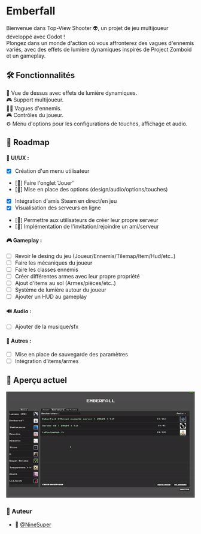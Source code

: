 # Emberfall

Bienvenue dans Top-View Shooter 👽, un projet de jeu multijoueur développé avec Godot ! </br> 
Plongez dans un monde d'action où vous affronterez des vagues d'ennemis variés, avec des effets de lumière dynamiques inspirés de Project Zomboid et un gameplay.

## 🛠️ Fonctionnalités

🌟 Vue de dessus avec effets de lumière dynamiques. </br>
🎮 Support multijoueur. </br>
🧟‍♂️ Vagues d'ennemis. </br>
🎮 Contrôles du joueur. </br>
⚙️ Menu d'options pour les configurations de touches, affichage et audio. </br>

## 📅 Roadmap

#### 🎨 UI/UX :
- [x] Création d'un menu utilisateur </br>
- [🚧] Faire l'onglet 'Jouer' </br>
- [🚧] Mise en place des options (design/audio/options/touches) </br>
- [x] Intégration d'amis Steam en direct/en jeu </br>
- [x] Visualisation des serveurs en ligne </br>
- [🚧] Permettre aux utilisateurs de créer leur propre serveur </br>
- [🚧] Implémentation de l'invitation/rejoindre un ami/serveur </br>
#### 🎮 Gameplay :
- [ ] Revoir le desing du jeu (Joueur/Ennemis/Tilemap/Item/Hud/etc..)  </br>
- [ ] Faire les mécaniques du joueur </br>
- [ ] Faire les classes ennemis </br>
- [ ] Créer différentes armes avec leur propre propriété </br>
- [ ] Ajout d'items au sol (Armes/pièces/etc..) </br>
- [ ] Système de lumière autour du joueur </br>
- [ ] Ajouter un HUD au gameplay </br>
#### 🔊 Audio :
- [ ] Ajouter de la musique/sfx </br>
#### 🔨 Autres :
- [ ] Mise en place de sauvegarde des paramètres </br>
- [ ] Intégration d'items/armes </br>

## 👀 Aperçu actuel

![cube](./gif/Exemple.gif)

### 📝 Auteur
- 🎫 [@NineSuper](https://www.github.com/NineSuper)
